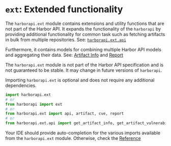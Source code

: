 # `ext`: Extended functionality

The `harborapi.ext` module contains extensions and utility functions that are not part of the Harbor API. It expands the functionality of the `harborapi` by providing additional
functionality for common task such as fetching artifacts in bulk from multiple repositories. See: [`harborapi.ext.api`](../../reference/ext/api.md)

Furthermore, it contains models for combining multiple Harbor API models and aggregating their data. See: [Artifact Info](./artifact.md) and [Report](./report.md)

The `harborapi.ext` module is not part of the Harbor API specification and is not guaranteed to be stable. It may change in future versions of `harborapi`.

Importing `harborapi.ext` is optional and does not require any additional dependencies.

```py
import harborapi.ext
# or
from harborapi import ext
# or
from harborapi.ext import api, artifact, cve, report
# or
from harborapi.ext.api import get_artifact_info, get_artifact_vulnerabilities #, ...
```

Your IDE should provide auto-completion for the various imports available from the `harborapi.ext` module. Otherwise, check the [Reference](/reference)
